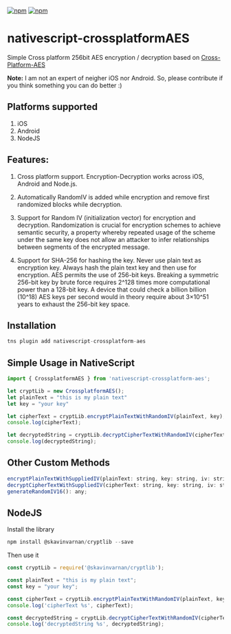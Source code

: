 [![npm](https://img.shields.io/npm/v/nativescript-crossplatform-aes.svg)](https://www.npmjs.com/package/nativescript-crossplatform-aes)
[![npm](https://img.shields.io/npm/dt/nativescript-crossplatform-aes.svg?label=npm%20downloads)](https://www.npmjs.com/package/nativescript-crossplatform-aes)
# nativescript-crossplatformAES
 Simple Cross platform 256bit AES encryption / decryption based on [Cross-Platform-AES](https://github.com/skavinvarnan/Cross-Platform-AES)

 **Note:** I am not an expert of neigher iOS nor Android. So, please contribute if you think something you can do better :)

 ## Platforms supported 

1. iOS
2. Android
3. NodeJS

## Features:

1. Cross platform support. Encryption-Decryption works across iOS, Android and Node.js. 

2. Automatically RandomIV is added while encryption and remove first randomized blocks while decryption.

3. Support for Random IV (initialization vector) for encryption and decryption. Randomization is crucial for encryption schemes to achieve semantic security, a property whereby repeated usage of the scheme under the same key does not allow an attacker to infer relationships between segments of the encrypted message.

4.  Support for SHA-256 for hashing the key. Never use plain text as encryption key. Always hash the plain text key and then use for encryption. AES permits the use of 256-bit keys. Breaking a symmetric 256-bit key by brute force requires 2^128 times more computational power than a 128-bit key. A device that could check a billion billion (10^18) AES keys per second would in theory require about 3×10^51 years to exhaust the 256-bit key space.

## Installation

```javascript
tns plugin add nativescript-crossplatform-aes
```
## Simple Usage in NativeScript

```javascript
import { CrossplatformAES } from 'nativescript-crossplatform-aes';

let cryptLib = new CrossplatformAES();
let plainText = "this is my plain text"
let key = "your key"

let cipherText = cryptLib.encryptPlainTextWithRandomIV(plainText, key);
console.log(cipherText);

let decryptedString = cryptLib.decryptCipherTextWithRandomIV(cipherText, key)
console.log(decryptedString);
```

## Other Custom Methods
```javascript
encryptPlainTextWithSuppliedIV(plainText: string, key: string, iv: string)y;
decryptCipherTextWithSuppliedIV(cipherText: string, key: string, iv: string);
generateRandomIV16(): any;
```

## NodeJS
Install the library
```javascript
npm install @skavinvarnan/cryptlib --save
```

Then use it

```javascript
const cryptLib = require('@skavinvarnan/cryptlib');

const plainText = "this is my plain text";
const key = "your key";

const cipherText = cryptLib.encryptPlainTextWithRandomIV(plainText, key);
console.log('cipherText %s', cipherText);

const decryptedString = cryptLib.decryptCipherTextWithRandomIV(cipherText, key);
console.log('decryptedString %s', decryptedString);
```